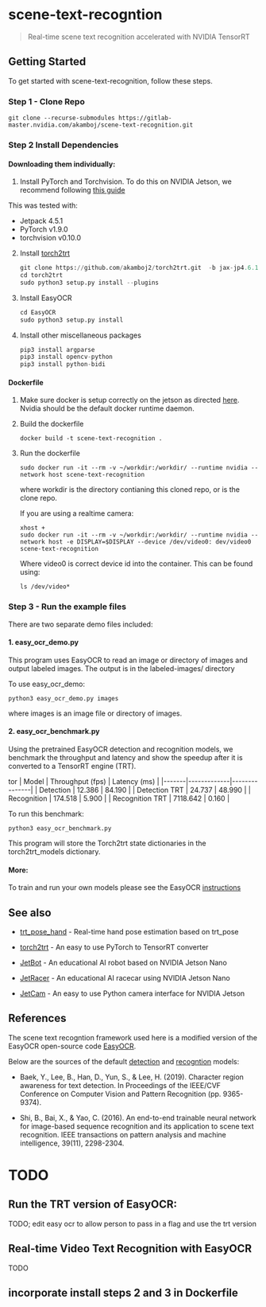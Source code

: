 # scene-text-recogntion
 
> Real-time scene text recognition accelerated with NVIDIA TensorRT
 
## Getting Started
 
To get started with scene-text-recognition, follow these steps.
 
### Step 1 - Clone Repo
 ```
 git clone --recurse-submodules https://gitlab-master.nvidia.com/akamboj/scene-text-recognition.git
 ```
### Step 2 Install Dependencies

#### Downloading them individually:
 
1. Install PyTorch and Torchvision.  To do this on NVIDIA Jetson, we recommend following [this guide](https://forums.developer.nvidia.com/t/72048)

This was tested with:
* Jetpack 4.5.1
* PyTorch v1.9.0
* torchvision v0.10.0
 
2. Install [torch2trt](https://github.com/NVIDIA-AI-IOT/torch2trt)
 
    ```python
    git clone https://github.com/akamboj2/torch2trt.git  -b jax-jp4.6.1-trt7
    cd torch2trt
    sudo python3 setup.py install --plugins
    ```
 
3. Install EasyOCR
    ```python
    cd EasyOCR
    sudo python3 setup.py install 
    ```
4. Install other miscellaneous packages 
 
    ```python
    pip3 install argparse
    pip3 install opencv-python
    pip3 install python-bidi 
    ```
#### Dockerfile 
1. Make sure docker is setup correctly on the jetson as directed [here](https://gitlab-master.nvidia.com/dustinf/jetson-voice#docker-daemon-configuration). Nvidia should be the default docker runtime daemon.

2. Build the dockerfile
    ```
    docker build -t scene-text-recognition .
    ```
3. Run the dockerfile
    ```
    sudo docker run -it --rm -v ~/workdir:/workdir/ --runtime nvidia --network host scene-text-recognition
    ```
    where workdir is the directory contianing this cloned repo, or is the clone repo.
    
    If you are using a realtime camera:
    ```
    xhost +
    sudo docker run -it --rm -v ~/workdir:/workdir/ --runtime nvidia --network host -e DISPLAY=$DISPLAY --device /dev/video0: dev/video0 scene-text-recognition
    ```
    Where video0 is correct device id into the container. This can be found using:
    ```
    ls /dev/video*
    ```

### Step 3 - Run the example files

There are two separate demo files included: 

#### 1. easy_ocr_demo.py
This program uses EasyOCR to read an image or directory of images and output labeled images. The output is in the labeled-images/ directory

To use easy_ocr_demo:
```
python3 easy_ocr_demo.py images
```
where images is an image file or directory of images.

#### 2. easy_ocr_benchmark.py
Using the pretrained EasyOCR detection and recognition models, we benchmark the throughput and latency and show the speedup after it is converted to a TensorRT engine (TRT).
 
 tor 
| Model | Throughput (fps) | Latency (ms) |
|-------|-------------|---------------|
| Detection | 12.386  | 84.190 |
| Detection TRT | 24.737 | 48.990 |
| Recognition | 174.518 | 5.900 |
| Recognition TRT | 7118.642 | 0.160 |

To run this benchmark:
```
python3 easy_ocr_benchmark.py
```

This program will store the Torch2trt state dictionaries in the torch2trt_models dictionary. 

 
#### More:

To train and run your own models please see the EasyOCR [instructions](https://github.com/akamboj2/EasyOCR/blob/master/custom_model.md)

## See also
 
- [trt_pose_hand](http://github.com/NVIDIA-AI-IOT/trt_pose_hand) - Real-time hand pose estimation based on trt_pose
- [torch2trt](http://github.com/NVIDIA-AI-IOT/torch2trt) - An easy to use PyTorch to TensorRT converter
 
- [JetBot](http://github.com/NVIDIA-AI-IOT/jetbot) - An educational AI robot based on NVIDIA Jetson Nano
- [JetRacer](http://github.com/NVIDIA-AI-IOT/jetracer) - An educational AI racecar using NVIDIA Jetson Nano
- [JetCam](http://github.com/NVIDIA-AI-IOT/jetcam) - An easy to use Python camera interface for NVIDIA Jetson
 
## References
 
The scene text recogntion framework used here is a modified version of the EasyOCR open-source code [EasyOCR](https://github.com/JaidedAI/EasyOCR). 

Below are the sources of the default [detection](https://arxiv.org/abs/1904.01941) and [recogntion](https://arxiv.org/abs/1507.05717) models:

 
*  Baek, Y., Lee, B., Han, D., Yun, S., & Lee, H. (2019). Character region awareness for text detection. In Proceedings of the IEEE/CVF Conference on Computer Vision and Pattern Recognition (pp. 9365-9374).
 
*  Shi, B., Bai, X., & Yao, C. (2016). An end-to-end trainable neural network for image-based sequence recognition and its application to scene text recognition. IEEE transactions on pattern analysis and machine intelligence, 39(11), 2298-2304.


# TODO
## Run the TRT version of EasyOCR:

TODO; edit easy ocr to allow person to pass in a flag and use the trt version

## Real-time Video Text Recognition with EasyOCR

TODO

## incorporate install steps 2 and 3 in Dockerfile
